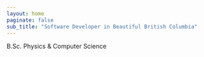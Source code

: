 ```yaml
---
layout: home
paginate: false
sub_title: "Software Developer in Beautiful British Columbia"
---
```

B.Sc. Physics & Computer Science

